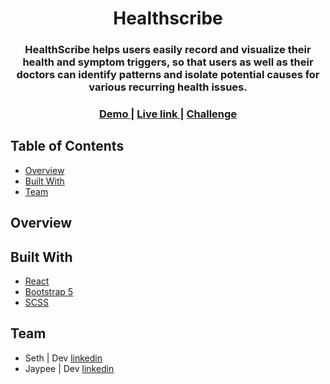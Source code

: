 <h1 align="center">Healthscribe</h1>
<div align="center">
  <h3>
  HealthScribe helps users easily record and visualize their health and symptom triggers, so that users as well as their doctors can identify patterns and isolate potential causes for various recurring health issues.
  </h3>
</div>

<div align="center" style="margin-bottom: 20px">
  <h3>
    <a href="https://www.google.com/">
      Demo
    </a>
    <span> | </span>
    <a href="https://www.google.com/">
      Live link
    </a>
    <span> | </span>
    <a href="https://www.google.com/">
      Challenge
    </a>
  </h3>
</div>

## Table of Contents

- [Overview](#overview)
- [Built With](#built-with)
- [Team](#team)

## Overview




## Built With

- [React](https://reactjs.org/)
- [Bootstrap 5](https://getbootstrap.com/docs/5.0/getting-started/introduction/)
- [SCSS](https://sass-lang.com/documentation)


## Team

- Seth | Dev [linkedin](https://www.google.com/)
- Jaypee | Dev [linkedin](https://www.google.com/)
